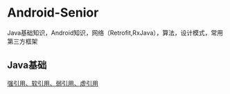 # Android-Senior
Java基础知识，Android知识，网络（Retrofit,RxJava），算法，设计模式，常用第三方框架

## Java基础
  [强引用、软引用、弱引用、虚引用](https://www.cnblogs.com/dolphin0520/p/3784171.html)
